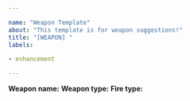 ```yaml
---

name: "Weapon Template"
about: "This template is for weapon suggestions!"
title: "[WEAPON] "
labels:

- enhancement

---
```


**Weapon name:**
**Weapon type:**
**Fire type:**